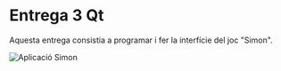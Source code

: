 # Entrega 3 Qt

Aquesta entrega consistia a programar i fer la interfície del joc "Simon".

![Aplicació Simon](imgSimon.png)

